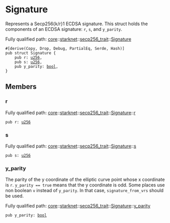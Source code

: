 # Signature

Represents a Secp256{k/r}1 ECDSA signature.
This struct holds the components of an ECDSA signature: `r`, `s`, and `y_parity`.

Fully qualified path: [core](./core.md)::[starknet](./core-starknet.md)::[secp256_trait](./core-starknet-secp256_trait.md)::[Signature](./core-starknet-secp256_trait-Signature.md)

<pre><code class="language-cairo">#[derive(Copy, Drop, Debug, PartialEq, Serde, Hash)]
pub struct Signature {
    pub r: <a href="core-integer-u256.html">u256</a>,
    pub s: <a href="core-integer-u256.html">u256</a>,
    pub y_parity: <a href="core-bool.html">bool</a>,
}</code></pre>

## Members

### r

Fully qualified path: [core](./core.md)::[starknet](./core-starknet.md)::[secp256_trait](./core-starknet-secp256_trait.md)::[Signature](./core-starknet-secp256_trait-Signature.md)::[r](./core-starknet-secp256_trait-Signature.md#r)

<pre><code class="language-cairo">pub r: <a href="core-integer-u256.html">u256</a></code></pre>


### s

Fully qualified path: [core](./core.md)::[starknet](./core-starknet.md)::[secp256_trait](./core-starknet-secp256_trait.md)::[Signature](./core-starknet-secp256_trait-Signature.md)::[s](./core-starknet-secp256_trait-Signature.md#s)

<pre><code class="language-cairo">pub s: <a href="core-integer-u256.html">u256</a></code></pre>


### y_parity

The parity of the y coordinate of the elliptic curve point whose x coordinate is `r`.
`y_parity == true` means that the y coordinate is odd.
Some places use non boolean `v` instead of `y_parity`.
In that case, `signature_from_vrs` should be used.

Fully qualified path: [core](./core.md)::[starknet](./core-starknet.md)::[secp256_trait](./core-starknet-secp256_trait.md)::[Signature](./core-starknet-secp256_trait-Signature.md)::[y_parity](./core-starknet-secp256_trait-Signature.md#y_parity)

<pre><code class="language-cairo">pub y_parity: <a href="core-bool.html">bool</a></code></pre>


